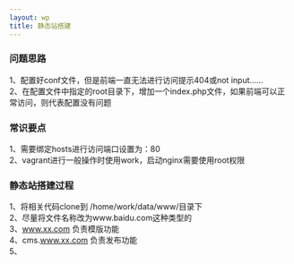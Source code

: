 ```yaml
---
layout: wp
title: 静态站搭建
---
```


### 问题思路 ###
1、配置好conf文件，但是前端一直无法进行访问提示404或not input……<br />
2、在配置文件中指定的root目录下，增加一个index.php文件，如果前端可以正常访问，则代表配置没有问题<br />

### 常识要点 ###
1、需要绑定hosts进行访问端口设置为：80<br />
2、vagrant进行一般操作时使用work，启动nginx需要使用root权限

### 静态站搭建过程 ###
1、将相关代码clone到 /home/work/data/www/目录下<br />
2、尽量将文件名称改为www.baidu.com这种类型的<br />
3、www.xx.com 负责模版功能<br />
4、cms.www.xx.com 负责发布功能<br />
5、
